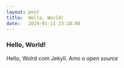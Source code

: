 ```yaml
---
layout: post
title:  Hello, World!
date:   2019-01-11 23:18:00
---
```

<h3>Hello, World!</h3>
<p>Hello, Wolrd com Jekyll. Amo o <i>open source</i></p>